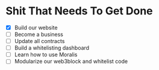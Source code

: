 # Shit That Needs To Get Done

- [x] Build our website
- [ ] Become a business
- [ ] Update all contracts
- [ ] Build a whitelisting dashboard
- [ ] Learn how to use Moralis
- [ ] Modularize our web3block and whitelist code
